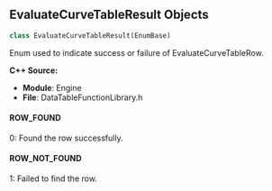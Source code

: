 ## EvaluateCurveTableResult Objects

```python
class EvaluateCurveTableResult(EnumBase)
```

Enum used to indicate success or failure of EvaluateCurveTableRow.

**C++ Source:**

- **Module**: Engine
- **File**: DataTableFunctionLibrary.h

<a id="unreal.EvaluateCurveTableResult.ROW_FOUND"></a>

#### ROW_FOUND

0: Found the row successfully.

<a id="unreal.EvaluateCurveTableResult.ROW_NOT_FOUND"></a>

#### ROW_NOT_FOUND

1: Failed to find the row.

<a id="unreal.GrammaticalGender"></a>